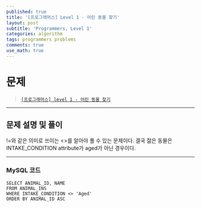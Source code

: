 ```yaml
---
published: true
title: '[프로그래머스] Level 1 - 어린 동물 찾기'
layout: post
subtitle: 'Programmers, Level 1'
categories: algorithm
tags: programmers problems
comments: true
use_math: true
---
```


# **문제**

> [`[프로그래머스] level 1 - 어린 동물 찾기`](https://school.programmers.co.kr/learn/courses/30/lessons/59037)

---
## **문제 설명 및 풀이**

!=와 같은 의미로 쓰이는 <>를 알아야 풀 수 있는 문제이다. 결국 젊은 동물은 INTAKE_CONDITION attribute가 aged가 아닌 경우이다.

---
### MySQL 코드
```
SELECT ANIMAL_ID, NAME
FROM ANIMAL_INS
WHERE INTAKE_CONDITION <> 'Aged'
ORDER BY ANIMAL_ID ASC
```
